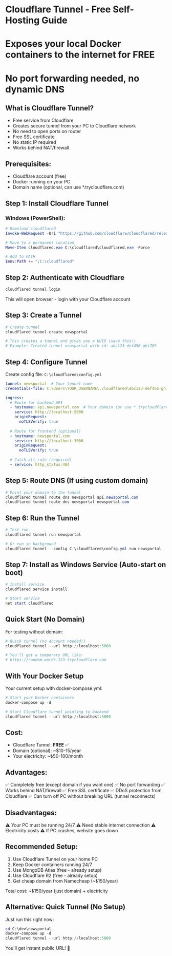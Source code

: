 # Cloudflare Tunnel - Free Self-Hosting Guide
# Exposes your local Docker containers to the internet for FREE
# No port forwarding needed, no dynamic DNS

## What is Cloudflare Tunnel?
- Free service from Cloudflare
- Creates secure tunnel from your PC to Cloudflare network
- No need to open ports on router
- Free SSL certificate
- No static IP required
- Works behind NAT/firewall

## Prerequisites:
- Cloudflare account (free)
- Docker running on your PC
- Domain name (optional, can use *.trycloudflare.com)

## Step 1: Install Cloudflare Tunnel

### Windows (PowerShell):
```powershell
# Download cloudflared
Invoke-WebRequest -Uri "https://github.com/cloudflare/cloudflared/releases/latest/download/cloudflared-windows-amd64.exe" -OutFile "cloudflared.exe"

# Move to a permanent location
Move-Item cloudflared.exe C:\cloudflared\cloudflared.exe -Force

# Add to PATH
$env:Path += ";C:\cloudflared"
```

## Step 2: Authenticate with Cloudflare
```powershell
cloudflared tunnel login
```
This will open browser - login with your Cloudflare account

## Step 3: Create a Tunnel
```powershell
# Create tunnel
cloudflared tunnel create newsportal

# This creates a tunnel and gives you a UUID (save this!)
# Example: Created tunnel newsportal with id: abc123-def456-ghi789
```

## Step 4: Configure Tunnel

Create config file: `C:\cloudflared\config.yml`

```yaml
tunnel: newsportal  # Your tunnel name
credentials-file: C:\Users\YOUR_USERNAME\.cloudflared\abc123-def456-ghi789.json

ingress:
  # Route for backend API
  - hostname: api.newsportal.com  # Your domain (or use *.trycloudflare.com)
    service: http://localhost:5000
    originRequest:
      noTLSVerify: true
  
  # Route for frontend (optional)
  - hostname: newsportal.com
    service: http://localhost:3000
    originRequest:
      noTLSVerify: true
  
  # Catch-all rule (required)
  - service: http_status:404
```

## Step 5: Route DNS (If using custom domain)
```powershell
# Point your domain to the tunnel
cloudflared tunnel route dns newsportal api.newsportal.com
cloudflared tunnel route dns newsportal newsportal.com
```

## Step 6: Run the Tunnel
```powershell
# Test run
cloudflared tunnel run newsportal

# Or run in background
cloudflared tunnel --config C:\cloudflared\config.yml run newsportal
```

## Step 7: Install as Windows Service (Auto-start on boot)
```powershell
# Install service
cloudflared service install

# Start service
net start cloudflared
```

## Quick Start (No Domain)

For testing without domain:

```powershell
# Quick tunnel (no account needed!)
cloudflared tunnel --url http://localhost:5000

# You'll get a temporary URL like:
# https://random-words-123.trycloudflare.com
```

## With Your Docker Setup

Your current setup with docker-compose.yml:

```powershell
# Start your Docker containers
docker-compose up -d

# Start Cloudflare tunnel pointing to backend
cloudflared tunnel --url http://localhost:5000
```

## Cost:
- Cloudflare Tunnel: **FREE** ✅
- Domain (optional): ~$10-15/year
- Your electricity: ~₺50-100/month

## Advantages:
✅ Completely free (except domain if you want one)
✅ No port forwarding
✅ Works behind NAT/firewall
✅ Free SSL certificate
✅ DDoS protection from Cloudflare
✅ Can turn off PC without breaking URL (tunnel reconnects)

## Disadvantages:
⚠️ Your PC must be running 24/7
⚠️ Need stable internet connection
⚠️ Electricity costs
⚠️ If PC crashes, website goes down

## Recommended Setup:

1. Use Cloudflare Tunnel on your home PC
2. Keep Docker containers running 24/7
3. Use MongoDB Atlas (free - already setup)
4. Use Cloudflare R2 (free - already setup)
5. Get cheap domain from Namecheap (~₺150/year)

Total cost: ~₺150/year (just domain) + electricity

## Alternative: Quick Tunnel (No Setup)

Just run this right now:

```powershell
cd C:\dev\newsportal
docker-compose up -d
cloudflared tunnel --url http://localhost:5000
```

You'll get instant public URL! 🚀
